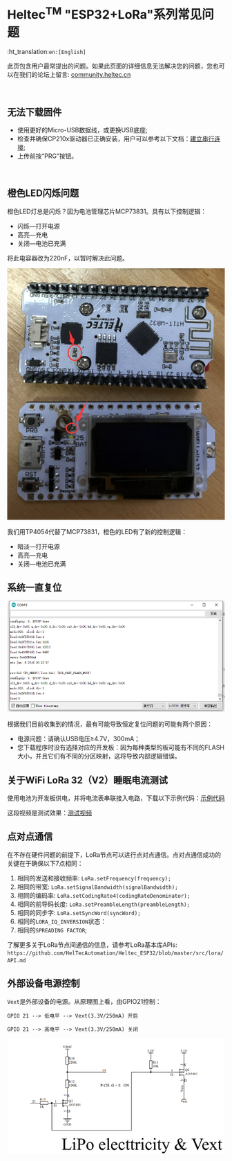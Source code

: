 # Heltec<sup>TM</sup> "ESP32+LoRa"系列常见问题
:ht_translation:`en:[English]`

此页包含用户最常提出的问题。如果此页面的详细信息无法解决您的问题，您也可以在我们的论坛上留言: [community.heltec.cn](http://community.heltec.cn/)

&nbsp;

## 无法下载固件

- 使用更好的Micro-USB数据线，或更换USB底座;
- 检查并确保CP210x驱动器已正确安装，用户可以参考以下文档：[建立串行连接](https://heltec-automation.readthedocs.io/zh_CN/latest/general/establish_serial_connection.html);
- 上传前按“PRG”按钮。

&nbsp;

## 橙色LED闪烁问题

橙色LED灯总是闪烁？因为电池管理芯片MCP73831。具有以下控制逻辑：

- 闪烁—打开电源
- 高亮—充电
- 关闭—电池已充满

将此电容器改为220nF，以暂时解决此问题。

![](img/frequently_asked_questions/replcae.png)

我们用TP4054代替了MCP73831，橙色的LED有了新的控制逻辑：

- 暗淡—打开电源
- 高亮—充电
- 关闭—电池已充满

## 系统一直复位

![](img/frequently_asked_questions/resetallthetime.png)

根据我们目前收集到的情况，最有可能导致恒定复位问题的可能有两个原因：

- 电源问题：请确认USB电压≥4.7V，300mA；
- 您下载程序时没有选择对应的开发板：因为每种类型的板可能有不同的FLASH大小，并且它们有不同的分区映射，这将导致内部逻辑错误。


## 关于WiFi LoRa 32（V2）睡眠电流测试

使用电池为开发板供电，并将电流表串联接入电路，下载以下示例代码：[示例代码](https://github.com/HelTecAutomation/Heltec_ESP32/blob/master/examples/Low_Power/Low_Power.ino)

这段视频是测试效果：[测试视频](https://v.youku.com/v_show/id_XNDI2NTE1NTQ3Ng==.html?spm=a2h3j.8428770.3416059.1)

## 点对点通信

在不存在硬件问题的前提下，LoRa节点可以进行点对点通信。点对点通信成功的关键在于确保以下7点相同：

1.  相同的发送和接收频率: `LoRa.setFrequency(frequency);`
2.  相同的带宽: `LoRa.setSignalBandwidth(signalBandwidth);`
3.  相同的编码率: `LoRa.setCodingRate4(codingRateDenominator);`
4.  相同的前导码长度: `LoRa.setPreambleLength(preambleLength);`
5.  相同的同步字: `LoRa.setSyncWord(syncWord);`
6.  相同的`LORA_IQ_INVERSION`状态：
7.  相同的`SPREADING FACTOR`;

了解更多关于LoRa节点间通信的信息，请参考LoRa基本库APIs: `https://github.com/HelTecAutomation/Heltec_ESP32/blob/master/src/lora/API.md`

## 外部设备电源控制

`Vext`是外部设备的电源。从原理图上看，由GPIO21控制：

`GPIO 21 --> 低电平 --> Vext(3.3V/250mA) 开启`

`GPIO 21 --> 高电平 --> Vext(3.3V/250mA) 关闭`



![](img/frequently_asked_questions/03.png)